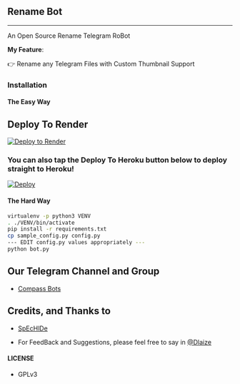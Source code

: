## Rename Bot
---

An Open Source Rename Telegram RoBot

**My Feature**:

👉 Rename any Telegram Files with Custom Thumbnail Support

### Installation

#### The Easy Way

## Deploy To Render 

[![Deploy to Render](https://render.com/images/deploy-to-render-button.svg)](https://render.com/deploy?repo=https://github.com/dakshkohli23/Roronoa-Zoro-Bot)

### You can also tap the Deploy To Heroku button below to deploy straight to Heroku!

[![Deploy](https://www.herokucdn.com/deploy/button.svg)](https://www.heroku.com/deploy?template=https://github.com/MirzadRiyas/Roronoa-Zoro-Bot)


#### The Hard Way

```sh
virtualenv -p python3 VENV
. ./VENV/bin/activate
pip install -r requirements.txt
cp sample_config.py config.py
--- EDIT config.py values appropriately ---
python bot.py
```
## Our Telegram Channel and Group

* [Compass Bots](https://telegram.dog/compass_botz)

## Credits, and Thanks to

* [SpEcHlDe](https://telegram.dog/SpEcHlDe)

- For FeedBack and Suggestions, please feel free to say in [@Dlaize](https://telegram.dog/Dlaize)

#### LICENSE
- GPLv3

